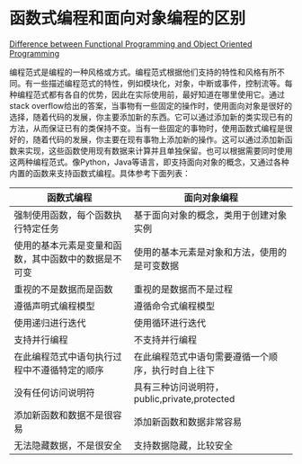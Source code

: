 # 函数式编程和面向对象编程的区别

[Difference between Functional Programming and Object Oriented Programming](https://www.geeksforgeeks.org/difference-between-functional-programming-and-object-oriented-programming/)

编程范式是编程的一种风格或方式。编程范式根据他们支持的特性和风格有所不同。有一些描述编程范式的特性，例如模块化，对象，中断或事件，控制流等。每种编程范式都有各自的优势，因此在实际使用前，最好知道在哪里使用它。通过stack overflow给出的答案，当事物有一些固定的操作时，使用面向对象是很好的选择，随着代码的发展，你主要添加新的东西。它可以通过添加新的类实现已有的方法，从而保证已有的类保持不变。当有一些固定的事物时，使用函数式编程是很好的，随着代码的发展，你主要在现有事物上添加新的操作。这可以通过添加新函数来实现，这些函数使用现有数据来计算并且单独保留。也可以根据需要同时使用这两种编程范式。像Python，Java等语言，即支持面向对象的概念，又通过各种内置的函数来支持函数式编程。具体参考下面列表：

函数式编程 | 面向对象编程
---------|-----------
强制使用函数，每个函数执行特定任务 | 基于面向对象的概念，类用于创建对象实例
使用的基本元素是变量和函数，其中函数中的数据是不可变 | 使用的基本元素是对象和方法，使用的是可变数据
重视的不是数据而是函数 | 重视的是数据而不是过程
遵循声明式编程模型 | 遵循命令式编程模型
使用递归进行迭代 | 使用循环进行迭代
支持并行编程 | 不支持并行编程
在此编程范式中语句执行过程中不遵循特定的顺序 | 在此编程范式中语句需要遵循一个顺序，执行时自上往下
没有任何访问说明符 | 具有三种访问说明符，public,private,protected
添加新函数和数据不是很容易 | 添加新函数和数据非常容易
无法隐藏数据，不是很安全 | 支持数据隐藏，比较安全
